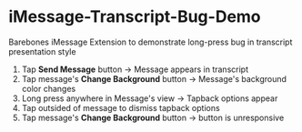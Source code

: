 # iMessage-Transcript-Bug-Demo
Barebones iMessage Extension to demonstrate long-press bug in transcript presentation style
1. Tap **Send Message** button -> Message appears in transcript
2. Tap message's **Change Background** button -> Message's background color changes
3. Long press anywhere in Message's view -> Tapback options appear
4. Tap outsided of message to dismiss tapback options
5. Tap message's **Change Background** button -> button is unresponsive

